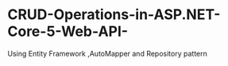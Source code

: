 # CRUD-Operations-in-ASP.NET-Core-5-Web-API-
Using Entity Framework ,AutoMapper and Repository pattern
